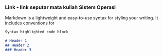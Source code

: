 
### Link - link seputar mata kuliah Sistem Operasi 

Markdown is a lightweight and easy-to-use syntax for styling your writing. It includes conventions for

```markdown
Syntax highlighted code block

# Header 1
## Header 2
### Header 3
